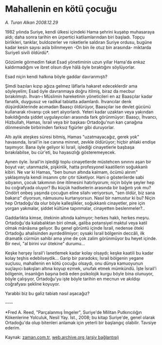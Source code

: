 # Mahallenin  en kötü çocuğu

*A. Turan Alkan 2008.12.29*

<tr><td class="metin" colspan="2" style="padding-top: 20px; padding-left: 5px; padding-right: 10px;">1982 yılında Suriye, kendi ülkesi içindeki Hama şehrini kuşatıp muhasaraya aldı; daha sonra tarihin  en ürpertici katliamlarından biri başladı. Topçu birlikleri, tanklar, buldozerler ve roketlerle saldıran Suriye ordusu, bugüne kadar kesin sayısı asla bilinmeyen -On bin ile otuz bin arasında- miktarda Suriyeli sivili öldürdü*.</td></tr><tr><td class="metin" colspan="2" style="padding-top: 20px; padding-left: 5px; padding-right: 10px;"><p>Gözümle görmedim fakat Esad yönetiminin uzun yıllar Hama'da enkaz kaldırmadığını ve ibret olsun diye hâlâ öyle bıraktığını söylüyorlar.
<p>Esad niçin kendi halkına böyle gaddar davranmıştı?
<p>Şimdi bazıları kızıp ağıza gelmez lâflarla hakaret edeceklerdir ama söyleyelim; Esad öyle davranmaya doğru itilmiş, biraz da mecbur bırakılmıştı. İhvan-ı Müslimin hareketinin yöneticileri en az Baasçılar kadar fanatik, duygusuz ve radikal tabiatta adamlardı. İhvancılar denk düşürdüklerinde acımadan Baasçı öldürüyor, Baasçılar ise devlet gücünü kullanarak rövanşı çok sert alıyorlardı. Yeteri kadar uzaktan veya yakından bakıldığında şiddet uygulayıcıları arasında fark görünmüyor: Baasçı, İhvancı, Hizbullah, Hamas, İsrail veya bir başkası Ortadoğu'nun kan çanağına dönmesinde birbirinden farksız figürler gibi duruyorlar.
<p>Altı aylık ateşkes süresi bitmiş, Hamas "uzatmayacağız, gerek yok" havasında, İsrail'in ise canına minnet, zevkle öldürüyor; hiçbir ahlaki endişe taşımıyor. Bana öyle geliyor ki İsrail, işlediği cinayetlerle başbaşa bırakılabilse, bu cür'eti, bu hayasızlığı gösteremeyecek. 
<p>Aynen öyle. İsrail'in işlediği toplu cinayetlerde müstehcen sınırını aşan bir boyut var; utanmazlık, pişkinlik, hatta profesyonel kaatillerin soğukkanlı kibiri. Ne var ki Hamas, "ben bunun altında kalmam, öcümü alırım" yaklaşımıyla kendi insanını çıtır çıtır tüketiyor. Hani o gösterilerde sabi sıbyanın, çocuk takımının öne itilmesini hatırlıyorum; niçin böyle şeyler hep bu coğrafyada oluyor? Bu küçük hadiselerin arasında bir bağıntı yok mu? Ondört onbeş yaşında çocuğun eline silahı veriyorsun, "sen öldür, biz sana bakarız" diyorsun, nâmusunu kurtarıyorsun. Nasıl bir namustur ki bu? Niçin hep Ortadoğu'da olur böyle kalleşlikler, soğukkanlı cinayetler, pire için yorgan yakmalar, şiddet kültüne tapınmalar, cinayetten beslenmeler?..
<p>Gaddarlıkta kimse, ötekinin altında kalmıyor; herkes haklı, herkes meşru. Ortadoğu'da kalabalıktan biri olmak, galiba potansiyel maktul veya katil olmak mânâsına geliyor. Bu genel görüntü içinde İsrail, nedense öteki Ortadoğu ahalisinden ayırdedilmiyor; oysaki İsrail bölgenin deccâli, ilk dramatik cürmün sahibi ama yine de çok zalim görünmüyor bu heyet içinde. Bir nevi, "al birini vur ötekine" durumu...
<p>Keşke herşey İsrail'i lanetlemek kadar kolay olsaydı; keşke kaatili bu kadar kolay teşhis edebilseydik... Garip bir paradoks; İsrail bölgenin yegane suçlusu, mahallenin en kötü çocuğu olsaydı, onu dünya kamuoyunun suçlayıcı bakışları altına koyup ezmek, unufak etmek mümkündü. İşte İsrail'i bölgenin, insanlığın başına belâ eden psikolojik kurgu böyle bina olunuyor, böyle çalışıyor, Ortadoğu'yu işte böyle tarihin en mecnun ve akıldışı coğrafyası şekline koyuyor.
<p>Yarabbi biz bu galiz tabiatı nasıl aşacağız?
<p>----
<p>*Fred A. Reed, "Parçalanmış İmgeler", Suriye'de Militan Putkırıcılığın Kökenlerine Yolculuk, Nesil Yay. İst., 2008; bu kitap Suriye'de, genel olarak Ortadoğu'da olup bitenleri anlamak için yeterli bir başlangıç olabilir. Tavsiye ederim.<br/></p></p></p></p></p></p></p></p></p></p></td></tr>

Kaynak: [zaman.com.tr](http://zaman.com.tr/yazar.do?yazino=789397), [web.archive.org (arşiv bağlantısı)](http://web.archive.org/web/20090101124337/http://www.zaman.com.tr:80/yazar.do?yazino=789397)
